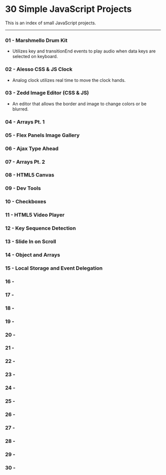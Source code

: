 # 30 Simple JavaScript Projects

This is an index of small JavaScript projects. 

---

### 01 - Marshmello Drum Kit
- Utilizes key and transitionEnd events to play audio when data keys are selected on keyboard.
### 02 - Alesso CSS & JS Clock
- Analog clock utilizes real time to move the clock hands.
### 03 - Zedd Image Editor (CSS & JS)
- An editor that allows the border and image to change colors or be blurred.
### 04 - Arrays Pt. 1
### 05 - Flex Panels Image Gallery
### 06 - Ajax Type Ahead
### 07 - Arrays Pt. 2
### 08 - HTML5 Canvas
### 09 - Dev Tools
### 10 - Checkboxes
### 11 - HTML5 Video Player
### 12 - Key Sequence Detection
### 13 - Slide In on Scroll
### 14 - Object and Arrays
### 15 - Local Storage and Event Delegation
### 16 - 
### 17 - 
### 18 - 
### 19 - 
### 20 - 
### 21 - 
### 22 - 
### 23 - 
### 24 - 
### 25 - 
### 26 - 
### 27 - 
### 28 - 
### 29 -
### 30 - 
